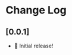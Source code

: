 # Change Log

<!-- 
  All notable changes to the "positron-plus-1-e" extension pack will be documented in this file.

  Check [Keep a Changelog](http://keepachangelog.com/) for recommendations on how to structure this file. 
-->

## [0.0.1]

- 🎒 Initial release!

